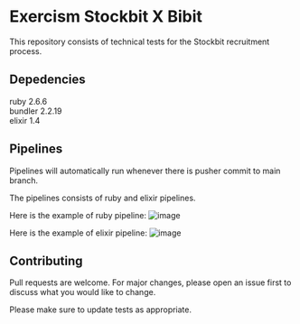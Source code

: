 # Exercism Stockbit X Bibit
This repository consists of technical tests for the Stockbit recruitment process. 

## Depedencies
ruby 2.6.6\
bundler 2.2.19\
elixir 1.4
## Pipelines
Pipelines will automatically run whenever there is pusher commit to main branch.

The pipelines consists of ruby and elixir pipelines.

Here is the example of ruby pipeline:
![image](https://user-images.githubusercontent.com/16495060/132883670-d1a0c18a-204b-4ac7-b097-a1fc6f292951.png)

Here is the example of elixir pipeline:
![image](https://user-images.githubusercontent.com/16495060/132883501-4174c466-5989-4aad-8922-51f598f56f58.png)

## Contributing
Pull requests are welcome. For major changes, please open an issue first to discuss what you would like to change.

Please make sure to update tests as appropriate.
